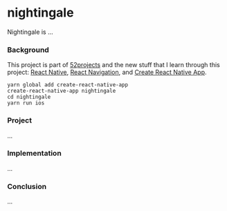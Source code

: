 # nightingale

Nightingale is ...

### Background

This project is part of [52projects](https://donny.github.io/52projects/) and the new stuff that I learn through this project: [React Native](https://facebook.github.io/react-native/), [React Navigation](https://reactnavigation.org), and [Create React Native App](https://github.com/react-community/create-react-native-app).

```shell
yarn global add create-react-native-app
create-react-native-app nightingale
cd nightingale
yarn run ios
```

### Project

...

### Implementation

...

### Conclusion

...

